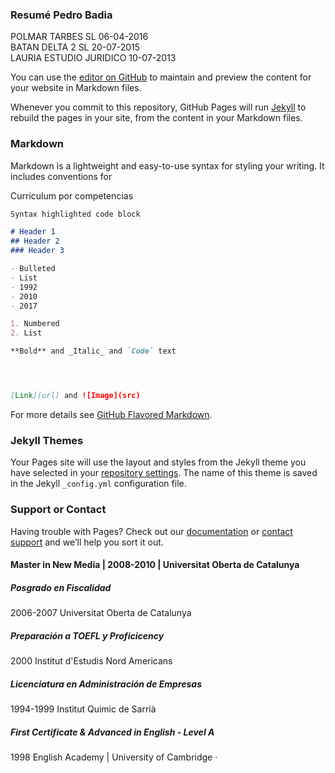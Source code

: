 ### Resumé Pedro Badia

POLMAR TARBES  SL	06-04-2016 	
BATAN DELTA 2 SL	20-07-2015 	
LAURIA ESTUDIO JURIDICO 10-07-2013 

You can use the [editor on GitHub](https://github.com/economistas/github.io/edit/master/index.md) to maintain and preview the content for your website in Markdown files.

Whenever you commit to this repository, GitHub Pages will run [Jekyll](https://jekyllrb.com/) to rebuild the pages in your site, from the content in your Markdown files.

### Markdown

Markdown is a lightweight and easy-to-use syntax for styling your writing. It includes conventions for

Curriculum por competencias

```markdown
Syntax highlighted code block

# Header 1
## Header 2
### Header 3

- Bulleted
- List
- 1992
- 2010
- 2017

1. Numbered
2. List

**Bold** and _Italic_ and `Code` text




[Link](url) and ![Image](src)
```

For more details see [GitHub Flavored Markdown](https://guides.github.com/features/mastering-markdown/).



### Jekyll Themes

Your Pages site will use the layout and styles from the Jekyll theme you have selected in your [repository settings](https://github.com/economistas/github.io/settings). The name of this theme is saved in the Jekyll `_config.yml` configuration file.

### Support or Contact

Having trouble with Pages? Check out our [documentation](https://help.github.com/categories/github-pages-basics/) or [contact support](https://github.com/contact) and we’ll help you sort it out.

#### Master in New Media | 2008-2010 | Universitat Oberta de Catalunya 

##### Posgrado en Fiscalidad
2006-2007 Universitat Oberta de Catalunya 
##### Preparación a TOEFL y Proficicency
2000 Institut d'Estudis Nord Americans

#####  Licenciatura en Administración de Empresas
1994-1999 Institut Quimic de Sarrià

##### First Certificate & Advanced in English - Level A
1998 English Academy | University of Cambridge ·

